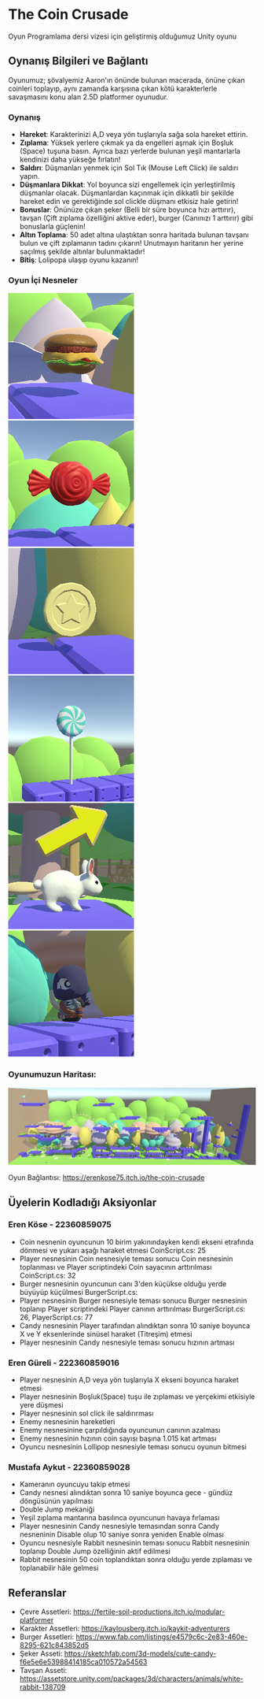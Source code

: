 # The Coin Crusade
Oyun Programlama dersi vizesi için geliştirmiş olduğumuz Unity oyunu 

## Oynanış Bilgileri ve Bağlantı
Oyunumuz; şövalyemiz Aaron'ın önünde bulunan macerada, önüne çıkan coinleri toplayıp, aynı zamanda karşısına çıkan kötü karakterlerle savaşmasını konu alan 2.5D platformer oyunudur.

### Oynanış
* **Hareket**: Karakterinizi A,D veya yön tuşlarıyla sağa sola hareket ettirin.
* **Zıplama**: Yüksek yerlere çıkmak ya da engelleri aşmak için Boşluk (Space) tuşuna basın. Ayrıca bazı yerlerde bulunan yeşil mantarlarla kendinizi daha yükseğe fırlatın!
* **Saldırı**: Düşmanları yenmek için Sol Tık (Mouse Left Click) ile saldırı yapın.
* **Düşmanlara Dikkat**: Yol boyunca sizi engellemek için yerleştirilmiş düşmanlar olacak. Düşmanlardan kaçınmak için dikkatli bir şekilde hareket edin ve gerektiğinde sol clickle düşmanı etkisiz hale getirin!
* **Bonuslar**: Önünüze çıkan şeker (Belli bir süre boyunca hızı arttırır), tavşan (Çift zıplama özelliğini aktive eder), burger (Canınızı 1 arttırır) gibi bonuslarla güçlenin!
* **Altın Toplama**: 50 adet altına ulaştıktan sonra haritada bulunan tavşanı bulun ve çift zıplamanın tadını çıkarın! Unutmayın haritanın her yerine saçılmış şekilde altınlar bulunmaktadır!
* **Bitiş**: Lolipopa ulaşıp oyunu kazanın!

### Oyun İçi Nesneler
![Burger](./readme-pictures/Collectables/burger.png)
![Candy](./readme-pictures/Collectables/candy.png)
![Coin](./readme-pictures/Collectables/coin.png)
![Lollipop](./readme-pictures/Collectables/lollipop.png)
![Rabbit](./readme-pictures/Collectables/rabbit.png)
![Enemy](./readme-pictures/Collectables/enemy.png)

### Oyunumuzun Haritası:
![Harita](./readme-pictures/map.png)

Oyun Bağlantısı: https://erenkose75.itch.io/the-coin-crusade

## Üyelerin Kodladığı Aksiyonlar
### Eren Köse - 22360859075
* Coin nesnenin oyuncunun 10 birim yakınındayken kendi ekseni etrafında dönmesi ve yukarı aşağı haraket etmesi CoinScript.cs: 25
* Player nesnesinin Coin nesnesiyle teması sonucu Coin nesnesinin toplanması ve Player scriptindeki Coin sayacının arttırılması CoinScript.cs: 32
* Burger nesnesinin oyuncunun canı 3'den küçükse olduğu yerde büyüyüp küçülmesi BurgerScript.cs: 
* Player nesnesinin Burger nesnesiyle teması sonucu Burger nesnesinin toplanıp Player scriptindeki Player canının arttırılması BurgerScript.cs: 26, PlayerScript.cs: 77
* Candy nesnesinin Player tarafından alındıktan sonra 10 saniye boyunca X ve Y eksenlerinde sinüsel haraket (Titreşim) etmesi
* Player nesnesinin Candy nesnesiyle teması sonucu hızının artması

### Eren Güreli - 222360859016
* Player nesnesinin A,D veya yön tuşlarıyla X ekseni boyunca haraket etmesi
* Player nesnesinin Boşluk(Space) tuşu ile zıplaması ve yerçekimi etkisiyle yere düşmesi
* Player nesnesinin sol click ile saldırırması
* Enemy nesnesinin hareketleri
* Enemy nesnesinine çarpıldığında oyuncunun canının azalması
* Enemy nesnesinin hızının coin sayısı başına 1.015 kat artması
* Oyuncu nesnesinin Lollipop nesnesiyle teması sonucu oyunun bitmesi

### Mustafa Aykut - 22360859028
* Kameranın oyuncuyu takip etmesi
* Candy nesnesi alındıktan sonra 10 saniye boyunca gece - gündüz döngüsünün yapılması
* Double Jump mekaniği
* Yeşil zıplama mantarına basılınca oyuncunun havaya fırlaması
* Player nesnesinin Candy nesnesiyle temasından sonra Candy nesneninin Disable olup 10 saniye sonra yeniden Enable olması
* Oyuncu nesnesiyle Rabbit nesnesinin teması sonucu Rabbit nesnesinin toplanıp Double Jump özelliğinin aktif edilmesi
* Rabbit nesnesinin 50 coin toplandıktan sonra olduğu yerde zıplaması ve toplanabilir hâle gelmesi


## Referanslar
* Çevre Assetleri: https://fertile-soil-productions.itch.io/modular-platformer
* Karakter Assetleri: https://kaylousberg.itch.io/kaykit-adventurers
* Burger Assetleri: https://www.fab.com/listings/e4579c6c-2e83-460e-8295-621c843852d5
* Şeker Asseti: https://sketchfab.com/3d-models/cute-candy-f6e5e6e53988414185ca010572a54563
* Tavşan Asseti: https://assetstore.unity.com/packages/3d/characters/animals/white-rabbit-138709
